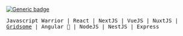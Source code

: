 [![Generic badge](https://img.shields.io/badge/Power-JavaScript-1abc9c.svg)](https://GitHub.com/Naereen/StrapDown.js/graphs/commit-activity)

<samp>Javascript Warrior | React | NextJS | VueJS | NuxtJS | [Gridsome](https://gridsome.org/) | Angular 🤘 | NodeJS | NestJS | Express</samp>

